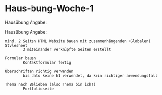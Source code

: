 # Haus-bung-Woche-1
Hausübung Angabe:
    
Hausübung Angabe:


    mind. 2 Seiten HTML Website bauen mit zusammenhängenden (Globalen) Stylesheet 
            3 miteinander verknüpfte Seiten erstellt
   
    Formular bauen 
            Kontaktformular fertig
            
    Überschriften richtig verwenden
            bis dato keine h1 verwendet, da kein richtiger anwendungsfall
            
    Thema nach Belieben (also Thema bin ich!)
            Portfolioseite
